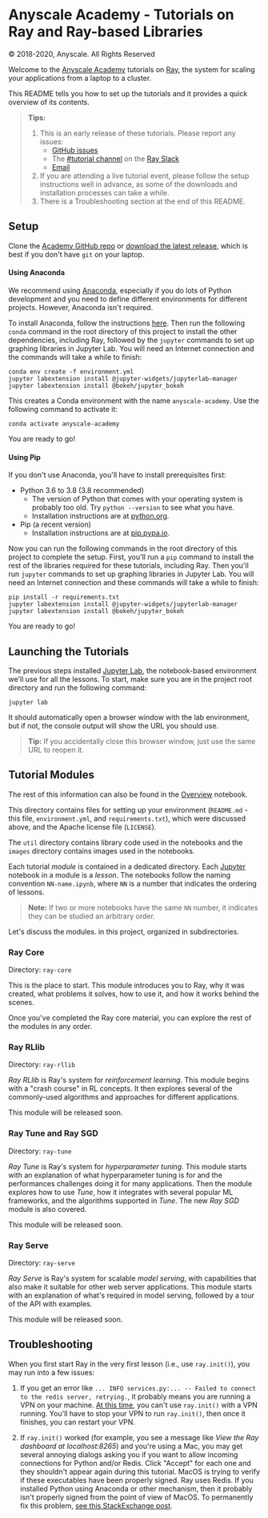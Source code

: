 # Anyscale Academy - Tutorials on Ray and Ray-based Libraries

© 2018-2020, Anyscale. All Rights Reserved

Welcome to the [Anyscale Academy](https://anyscale.com/academy) tutorials on [Ray](https://ray.io), the system for scaling your applications from a laptop to a cluster.

This README tells you how to set up the tutorials and it provides a quick overview of its contents.

> **Tips:**
>
> 1. This is an early release of these tutorials. Please report any issues:
>    * [GitHub issues](https://github.com/anyscale/academy/issues)
>    * The [#tutorial channel](https://ray-distributed.slack.com/archives/C011ML23W5B) on the [Ray Slack](https://ray-distributed.slack.com)
>    * [Email](mailto:academy@anyscale.com)
> 2. If you are attending a live tutorial event, please follow the setup instructions well in advance, as some of the downloads and installation processes can take a while.
> 3. There is a Troubleshooting section at the end of this README.

## Setup

Clone the [Academy GitHub repo](https://github.com/anyscale/academy) or [download the latest release](https://github.com/anyscale/academy/releases), which is best if you don't have `git` on your laptop.

#### Using Anaconda

We recommend using [Anaconda](https://www.anaconda.com/), especially if you do lots of Python development and you need to define different environments for different projects. However, Anaconda isn't required.

To install Anaconda, follow the instructions [here](https://www.anaconda.com/distribution/).
Then run the following `conda` command in the root directory of this project to install the other dependencies, including Ray, followed by the `jupyter` commands to set up graphing libraries in Jupyter Lab. You will need an Internet connection and the commands will take a while to finish:

```
conda env create -f environment.yml
jupyter labextension install @jupyter-widgets/jupyterlab-manager
jupyter labextension install @bokeh/jupyter_bokeh
```

This creates a Conda environment with the name `anyscale-academy`. Use the following command to activate it:

```
conda activate anyscale-academy
```

You are ready to go!

#### Using Pip

If you don't use Anaconda, you'll have to install prerequisites first:

* Python 3.6 to 3.8 (3.8 recommended)
    * The version of Python that comes with your operating system is probably too old. Try `python --version` to see what you have.
    * Installation instructions are at [python.org](https://www.python.org/downloads/).
* Pip (a recent version)
	* Installation instructions are at [pip.pypa.io](https://pip.pypa.io/en/stable/installing/).

Now you can run the following commands in the root directory of this project to complete the setup. First, you'll run a `pip` command to install the rest of the libraries required for these tutorials, including Ray. Then you'll run  `jupyter` commands to set up graphing libraries in Jupyter Lab. You will need an Internet connection and these commands will take a while to finish:

```
pip install -r requirements.txt
jupyter labextension install @jupyter-widgets/jupyterlab-manager
jupyter labextension install @bokeh/jupyter_bokeh
```

You are ready to go!

## Launching the Tutorials

The previous steps installed [Jupyter Lab](https://jupyterlab.readthedocs.io/en/stable/), the notebook-based environment we'll use for all the lessons. To start, make sure you are in the project root directory and run the following command:

```
jupyter lab
```

It should automatically open a browser window with the lab environment, but if not, the console output will show the URL you should use.

> **Tip:** If you accidentally close this browser window, just use the same URL to reopen it.

## Tutorial Modules

The rest of this information can also be found in the [Overview](./Overview.ipynb) notebook.

This directory contains files for setting up your environment (`README.md` - this file, `environment.yml`, and `requirements.txt`), which were discussed above, and the Apache license file (`LICENSE`).

The `util` directory contains library code used in the notebooks and the `images` directory contains images used in the notebooks.

Each tutorial _module_ is contained in a dedicated directory. Each  [Jupyter](https://jupyterlab.readthedocs.io/en/stable/) notebook in a module is a _lesson_. The notebooks follow the naming convention `NN-name.ipynb`, where `NN` is a number that indicates the ordering of lessons.

> **Note:** If two or more notebooks have the same `NN` number, it indicates they can be studied an arbitrary order.

Let's discuss the modules. in this project, organized in subdirectories.

### Ray Core

Directory: `ray-core`

This is the place to start. This module introduces you to Ray, why it was created, what problems it solves, how to use it, and how it works behind the scenes.

Once you've completed the Ray core material, you can explore the rest of the modules in any order.

### Ray RLlib

Directory: `ray-rllib`

_Ray RLlib_ is Ray's system for _reinforcement learning_. This module begins with a "crash course" in RL concepts. It then explores several of the commonly-used algorithms and approaches for different applications.

This module will be released soon.

### Ray Tune and Ray SGD

Directory: `ray-tune`

_Ray Tune_ is Ray's system for _hyperparameter tuning_. This module starts with an explanation of what hyperparameter tuning is for and the performances challenges doing it for many applications. Then the module explores how to use _Tune_, how it integrates with several popular ML frameworks, and the algorithms supported in _Tune_. The new _Ray SGD_ module is also covered.

This module will be released soon.

### Ray Serve

Directory: `ray-serve`

_Ray Serve_ is Ray's system for scalable _model serving_, with capabilities that also make it suitable for other web server applications. This module starts with an explanation of what's required in model serving, followed by a tour of the API with examples.

This module will be released soon.

## Troubleshooting

When you first start Ray in the very first lesson (i.e., use `ray.init()`), you may run into a few issues:

1. If you get an error like `... INFO services.py:... -- Failed to connect to the redis server, retrying.`, it probably means you are running a VPN on your machine. [At this time](https://github.com/ray-project/ray/issues/6573), you can't use `ray.init()` with a VPN running. You'll have to stop your VPN to run `ray.init()`, then once it finishes, you can restart your VPN.

2. If `ray.init()` worked (for example, you see a message like _View the Ray dashboard at localhost:8265_) and you're using a Mac, you may get several annoying dialogs asking you if you want to allow incoming connections for Python and/or Redis. Click "Accept" for each one and they shouldn't appear again during this tutorial. MacOS is trying to verify if these executables have been properly signed. Ray uses Redis. If you installed Python using Anaconda or other mechanism, then it probably isn't properly signed from the point of view of MacOS. To permanently fix this problem, [see this StackExchange post](https://apple.stackexchange.com/questions/3271/how-to-get-rid-of-firewall-accept-incoming-connections-dialog).